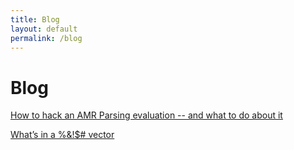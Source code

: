 ```yaml
---
title: Blog
layout: default
permalink: /blog
---
```


# Blog

[How to hack an AMR Parsing evaluation -- and what to do about it](https://www.juriopitz.com/2023/10/04/hacking-a-metric.html)

[What’s in a %&!$# vector](https://www.juriopitz.com/2024/04/04/explain-text-similarity.html)



